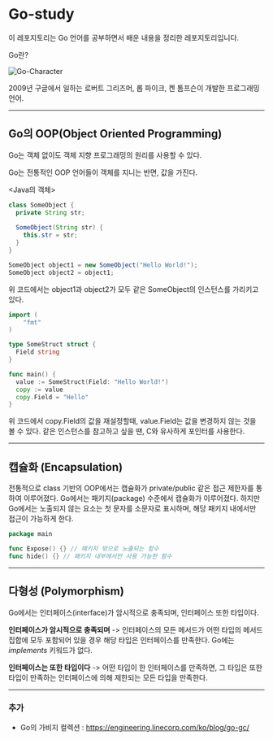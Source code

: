 # Go-study

이 레포지토리는 Go 언어를 공부하면서 배운 내용을 정리한 레포지토리입니다.

Go란?

![Go-Character](https://1.cms.s81c.com/sites/default/files/2019-02-27/1_Gogophercolor-180.png)

2009년 구글에서 일하는 로버트 그리즈머, 롭 파이크, 켄 톰프슨이 개발한 프로그래밍 언어.

-----------

## Go의 OOP(Object Oriented Programming)

Go는 객체 없이도 객체 지향 프로그래밍의 원리를 사용할 수 있다.

Go는 전통적인 OOP 언어들이 객체를 지니는 반면, 값을 가진다.

<Java의 객체>

``` java
class SomeObject {
  private String str;
  
  SomeObject(String str) {
    this.str = str;
  }
}

SomeObject object1 = new SomeObject("Hello World!");
SomeObject object2 = object1;
```

위 코드에서는 object1과 object2가 모두 같은 SomeObject의 인스턴스를 가리키고 있다.

```go
import (
	"fmt"
)

type SomeStruct struct {
  Field string
}

func main() {
  value := SomeStruct(Field: "Hello World!")
  copy := value
  copy.Field = "Hello"
}
```

위 코드에서 copy.Field의 값을 재설정할때, value.Field는 값을 변경하지 않는 것을 볼 수 있다. 같은 인스턴스를 참고하고 싶을 땐, C와 유사하게 포인터를 사용한다.

--------

## 캡슐화 (Encapsulation)

전통적으로 class 기반의 OOP에서는 캡슐화가 private/public 같은 접근 제한자를 통하여 이루어졌다. Go에서는 패키지(package) 수준에서 캡슐화가 이루어졌다. 하지만 Go에서는 노출되지 않는 요소는 첫 문자를 소문자로 표시하며, 해당 패키지 내에서만 접근이 가능하게 한다.

```go
package main

func Expose() {} // 패키지 밖으로 노출되는 함수
func hide() {} // 패키지 내부에서만 사용 가능한 함수
```

-----

## 다형성 (Polymorphism)

Go에서는 인터페이스(interface)가 암시적으로 충족되며, 인터페이스 또한 타입이다.

**인터페이스가 암시적으로 충족되며** -> 인터페이스의 모든 메서드가 어떤 타입의 메서드 집합에 모두 포함되어 있을 경우 해당 타입은 인터페이스를 만족한다. Go에는 *implements* 키워드가 없다.

**인터페이스는 또한 타입이다** -> 어떤 타입이 한 인터페이스를 만족하면, 그 타입은 또한 타입이 만족하는 인터페이스에 의해 제한되는 모든 타입을 만족한다.

-----



### 추가

- Go의 가비지 컬렉션 :  https://engineering.linecorp.com/ko/blog/go-gc/

